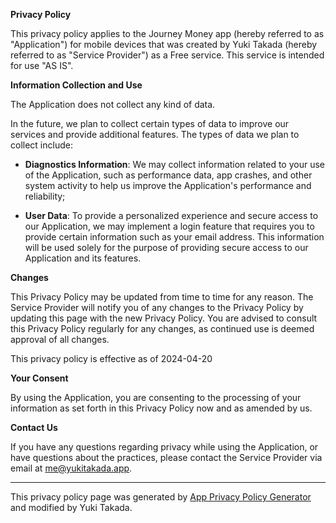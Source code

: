 **Privacy Policy**

This privacy policy applies to the Journey Money app (hereby referred to as "Application") for mobile devices that was created by Yuki Takada (hereby referred to as "Service Provider") as a Free service. This service is intended for use "AS IS".

**Information Collection and Use**

The Application does not collect any kind of data.

In the future, we plan to collect certain types of data to improve our services and provide additional features. The types of data we plan to collect include:

* **Diagnostics Information**: We may collect information related to your use of the Application, such as performance data, app crashes, and other system activity to help us improve the Application's performance and reliability;

* **User Data**: To provide a personalized experience and secure access to our Application, we may implement a login feature that requires you to provide certain information such as your email address. This information will be used solely for the purpose of providing secure access to our Application and its features.

**Changes**

This Privacy Policy may be updated from time to time for any reason. The Service Provider will notify you of any changes to the Privacy Policy by updating this page with the new Privacy Policy. You are advised to consult this Privacy Policy regularly for any changes, as continued use is deemed approval of all changes.

This privacy policy is effective as of 2024-04-20

**Your Consent**

By using the Application, you are consenting to the processing of your information as set forth in this Privacy Policy now and as amended by us.

**Contact Us**

If you have any questions regarding privacy while using the Application, or have questions about the practices, please contact the Service Provider via email at me@yukitakada.app.

* * *

This privacy policy page was generated by [App Privacy Policy Generator](https://app-privacy-policy-generator.nisrulz.com/) and modified by Yuki Takada.